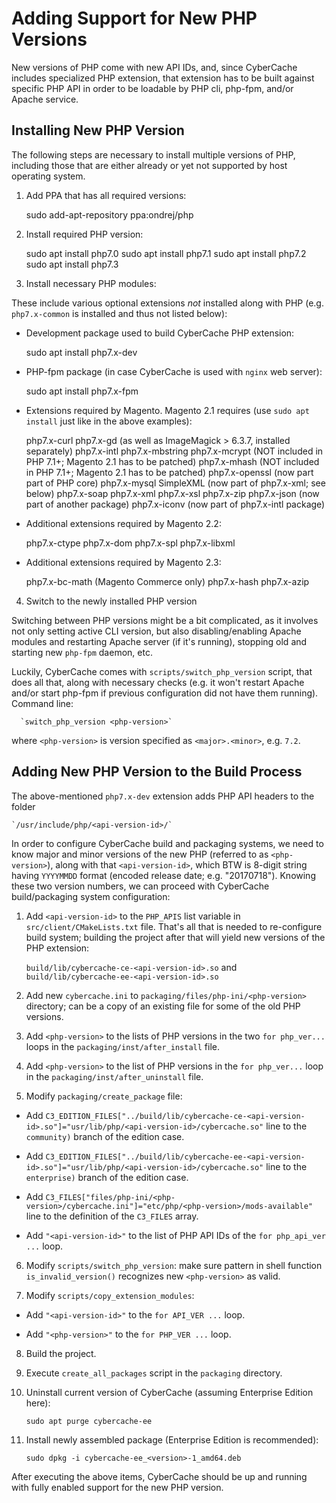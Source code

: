 
Adding Support for New PHP Versions
===================================

New versions of PHP come with new API IDs, and, since CyberCache includes
specialized PHP extension, that extension has to be built against specific PHP
API in order to be loadable by PHP cli, php-fpm, and/or Apache service.

Installing New PHP Version
--------------------------

The following steps are necessary to install multiple versions of PHP, including
those that are either already or yet not supported by host operating system.

1. Add PPA that has all required versions:

    sudo add-apt-repository ppa:ondrej/php

2. Install required PHP version:

    sudo apt install php7.0
    sudo apt install php7.1
    sudo apt install php7.2
    sudo apt install php7.3

3. Install necessary PHP modules:

  These include various optional extensions *not* installed along with PHP (e.g.
  `php7.x-common` is installed and thus not listed below):

  * Development package used to build CyberCache PHP extension:

      sudo apt install php7.x-dev

  * PHP-fpm package (in case CyberCache is used with `nginx` web server):

      sudo apt install php7.x-fpm

  * Extensions required by Magento. Magento 2.1 requires (use `sudo apt install`
    just like in the above examples):

      php7.x-curl
      php7.x-gd (as well as ImageMagick > 6.3.7, installed separately)
      php7.x-intl
      php7.x-mbstring
      php7.x-mcrypt (NOT included in PHP 7.1+; Magento 2.1 has to be patched)
      php7.x-mhash (NOT included in PHP 7.1+; Magento 2.1 has to be patched)
      php7.x-openssl (now part part of PHP core)
      php7.x-mysql
      SimpleXML (now part of php7.x-xml; see below)
      php7.x-soap
      php7.x-xml
      php7.x-xsl
      php7.x-zip
      php7.x-json (now part of another package)
      php7.x-iconv (now part of php7.x-intl package)

  * Additional extensions required by Magento 2.2:

      php7.x-ctype
      php7.x-dom
      php7.x-spl
      php7.x-libxml

  * Additional extensions required by Magento 2.3:

      php7.x-bc-math (Magento Commerce only)
      php7.x-hash
      php7.x-azip

4. Switch to the newly installed PHP version

  Switching between PHP versions might be a bit complicated, as it involves not
  only setting active CLI version, but also disabling/enabling Apache modules
  and restarting Apache server (if it's running), stopping old and starting new
  `php-fpm` daemon, etc.

  Luckily, CyberCache comes with `scripts/switch_php_version` script, that does
  all that, along with necessary checks (e.g. it won't restart Apache and/or
  start php-fpm if previous configuration did not have them running). Command line:

      `switch_php_version <php-version>`

  where `<php-version>` is version specified as `<major>.<minor>`, e.g. `7.2`.

Adding New PHP Version to the Build Process
-------------------------------------------

The above-mentioned `php7.x-dev` extension adds PHP API headers to the folder

    `/usr/include/php/<api-version-id>/`

In order to configure CyberCache build and packaging systems, we need to know
major and minor versions of the new PHP (referred to as `<php-version>`), along
with that `<api-version-id>`, which BTW is 8-digit string having `YYYYMMDD`
format (encoded release date; e.g. "20170718"). Knowing these two version
numbers, we can proceed with CyberCache build/packaging system configuration:

1. Add `<api-version-id>` to the `PHP_APIS` list variable in
  `src/client/CMakeLists.txt` file. That's all that is needed to re-configure
  build system; building the project after that will yield new versions of the
  PHP extension:

      `build/lib/cybercache-ce-<api-version-id>.so`    and
      `build/lib/cybercache-ee-<api-version-id>.so`

2. Add new `cybercache.ini` to `packaging/files/php-ini/<php-version>`
  directory; can be a copy of an existing file for some of the old PHP versions.

3. Add `<php-version>` to the lists of PHP versions in the two `for php_ver...`
  loops in the `packaging/inst/after_install` file.

4. Add `<php-version>` to the list of PHP versions in the `for php_ver...` loop
  in the `packaging/inst/after_uninstall` file.

5. Modify `packaging/create_package` file:

  * Add `C3_EDITION_FILES["../build/lib/cybercache-ce-<api-version-id>.so"]="usr/lib/php/<api-version-id>/cybercache.so"`
    line to the `community)` branch of the edition case.

  * Add `C3_EDITION_FILES["../build/lib/cybercache-ee-<api-version-id>.so"]="usr/lib/php/<api-version-id>/cybercache.so"`
    line to the `enterprise)` branch of the edition case.

  * Add `C3_FILES["files/php-ini/<php-version>/cybercache.ini"]="etc/php/<php-version>/mods-available"`
    line to the definition of the `C3_FILES` array.

  * Add `"<api-version-id>"` to the list of PHP API IDs of the
    `for php_api_ver ...` loop.

6. Modify `scripts/switch_php_version`: make sure pattern in shell function
  `is_invalid_version()` recognizes new `<php-version>` as valid.

7. Modify `scripts/copy_extension_modules`:

  * Add `"<api-version-id>"` to the `for API_VER ...` loop.

  * Add `"<php-version>"` to the `for PHP_VER ...` loop.

8. Build the project.

9. Execute `create_all_packages` script in the `packaging` directory.

10. Uninstall current version of CyberCache (assuming Enterprise Edition here):

    `sudo apt purge cybercache-ee`

11. Install newly assembled package (Enterprise Edition is recommended):

    `sudo dpkg -i cybercache-ee_<version>-1_amd64.deb`

After executing the above items, CyberCache should be up and running with fully
enabled support for the new PHP version.
